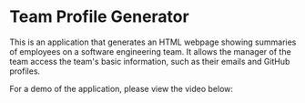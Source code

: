 # Team Profile Generator

This is an application that generates an HTML webpage showing summaries of employees on a software engineering team. It allows the manager of the team access 
the team's basic information, such as their emails and GitHub profiles. 

For a demo of the application, please view the video below: 